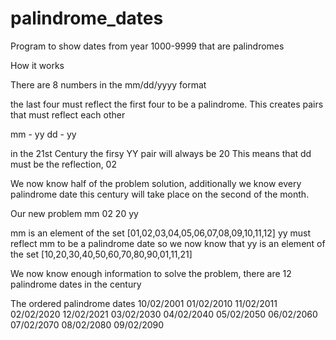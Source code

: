 # palindrome_dates
Program to show dates from year 1000-9999 that are palindromes

How it works

There are 8 numbers in the mm/dd/yyyy format

the last four must reflect the first four to be a palindrome.
This creates pairs that must reflect each other

mm - yy
dd - yy

in the 21st Century the firsy YY pair will always be 20
This means that dd must be the reflection, 02

We now know half of the problem solution, additionally we know every palindrome date this century will take place on the second of the month.

Our new problem
mm 02 20 yy

mm is an element of the set [01,02,03,04,05,06,07,08,09,10,11,12]
yy must reflect mm to be a palindrome date
so we now know that
yy is an element of the set [10,20,30,40,50,60,70,80,90,01,11,21]


We now know enough information to solve the problem, there are 12 palindrome dates in the century

The ordered palindrome dates
10/02/2001
01/02/2010
11/02/2011
02/02/2020
12/02/2021
03/02/2030
04/02/2040
05/02/2050
06/02/2060
07/02/2070
08/02/2080
09/02/2090

